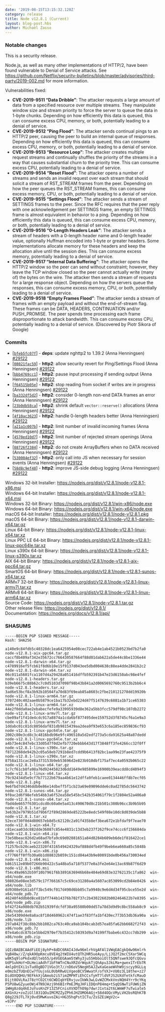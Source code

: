 ```yaml
---
date: '2019-08-15T13:15:32.128Z'
category: release
title: Node v12.8.1 (Current)
layout: blog-post.hbs
author: Michaël Zasso
---
```


### Notable changes

This is a security release.

Node.js, as well as many other implementations of HTTP/2, have been found
vulnerable to Denial of Service attacks.
See https://github.com/Netflix/security-bulletins/blob/master/advisories/third-party/2019-002.md
for more information.

Vulnerabilities fixed:

- **CVE-2019-9511 “Data Dribble”**: The attacker requests a large amount of data from a specified resource over multiple streams. They manipulate window size and stream priority to force the server to queue the data in 1-byte chunks. Depending on how efficiently this data is queued, this can consume excess CPU, memory, or both, potentially leading to a denial of service.
- **CVE-2019-9512 “Ping Flood”**: The attacker sends continual pings to an HTTP/2 peer, causing the peer to build an internal queue of responses. Depending on how efficiently this data is queued, this can consume excess CPU, memory, or both, potentially leading to a denial of service.
- **CVE-2019-9513 “Resource Loop”**: The attacker creates multiple request streams and continually shuffles the priority of the streams in a way that causes substantial churn to the priority tree. This can consume excess CPU, potentially leading to a denial of service.
- **CVE-2019-9514 “Reset Flood”**: The attacker opens a number of streams and sends an invalid request over each stream that should solicit a stream of RST_STREAM frames from the peer. Depending on how the peer queues the RST_STREAM frames, this can consume excess memory, CPU, or both, potentially leading to a denial of service.
- **CVE-2019-9515 “Settings Flood”**: The attacker sends a stream of SETTINGS frames to the peer. Since the RFC requires that the peer reply with one acknowledgement per SETTINGS frame, an empty SETTINGS frame is almost equivalent in behavior to a ping. Depending on how efficiently this data is queued, this can consume excess CPU, memory, or both, potentially leading to a denial of service.
- **CVE-2019-9516 “0-Length Headers Leak”**: The attacker sends a stream of headers with a 0-length header name and 0-length header value, optionally Huffman encoded into 1-byte or greater headers. Some implementations allocate memory for these headers and keep the allocation alive until the session dies. This can consume excess memory, potentially leading to a denial of service.
- **CVE-2019-9517 “Internal Data Buffering”**: The attacker opens the HTTP/2 window so the peer can send without constraint; however, they leave the TCP window closed so the peer cannot actually write (many of) the bytes on the wire. The attacker then sends a stream of requests for a large response object. Depending on how the servers queue the responses, this can consume excess memory, CPU, or both, potentially leading to a denial of service.
- **CVE-2019-9518 “Empty Frames Flood”**: The attacker sends a stream of frames with an empty payload and without the end-of-stream flag. These frames can be DATA, HEADERS, CONTINUATION and/or PUSH_PROMISE. The peer spends time processing each frame disproportionate to attack bandwidth. This can consume excess CPU, potentially leading to a denial of service. (Discovered by Piotr Sikora of Google)

### Commits

- [[`bfeb5fc07f`](https://github.com/nodejs/node/commit/bfeb5fc07f)] - **deps**: update nghttp2 to 1.39.2 (Anna Henningsen) [#29122](https://github.com/nodejs/node/pull/29122)
- [[`08021fac59`](https://github.com/nodejs/node/commit/08021fac59)] - **http2**: allow security revert for Ping/Settings Flood (Anna Henningsen) [#29122](https://github.com/nodejs/node/pull/29122)
- [[`bbb4769cc1`](https://github.com/nodejs/node/commit/bbb4769cc1)] - **http2**: pause input processing if sending output (Anna Henningsen) [#29122](https://github.com/nodejs/node/pull/29122)
- [[`f64515b05e`](https://github.com/nodejs/node/commit/f64515b05e)] - **http2**: stop reading from socket if writes are in progress (Anna Henningsen) [#29122](https://github.com/nodejs/node/pull/29122)
- [[`ba332df5d2`](https://github.com/nodejs/node/commit/ba332df5d2)] - **http2**: consider 0-length non-end DATA frames an error (Anna Henningsen) [#29122](https://github.com/nodejs/node/pull/29122)
- [[`23b0db58ca`](https://github.com/nodejs/node/commit/23b0db58ca)] - **http2**: shrink default `vector::reserve()` allocations (Anna Henningsen) [#29122](https://github.com/nodejs/node/pull/29122)
- [[`4f10ac3623`](https://github.com/nodejs/node/commit/4f10ac3623)] - **http2**: handle 0-length headers better (Anna Henningsen) [#29122](https://github.com/nodejs/node/pull/29122)
- [[`a21a1c007b`](https://github.com/nodejs/node/commit/a21a1c007b)] - **http2**: limit number of invalid incoming frames (Anna Henningsen) [#29122](https://github.com/nodejs/node/pull/29122)
- [[`4570ed10d7`](https://github.com/nodejs/node/commit/4570ed10d7)] - **http2**: limit number of rejected stream openings (Anna Henningsen) [#29122](https://github.com/nodejs/node/pull/29122)
- [[`88726f2384`](https://github.com/nodejs/node/commit/88726f2384)] - **http2**: do not create ArrayBuffers when no DATA received (Anna Henningsen) [#29122](https://github.com/nodejs/node/pull/29122)
- [[`530004ef32`](https://github.com/nodejs/node/commit/530004ef32)] - **http2**: only call into JS when necessary for session events (Anna Henningsen) [#29122](https://github.com/nodejs/node/pull/29122)
- [[`58d8c9ef48`](https://github.com/nodejs/node/commit/58d8c9ef48)] - **http2**: improve JS-side debug logging (Anna Henningsen) [#29122](https://github.com/nodejs/node/pull/29122)

Windows 32-bit Installer: https://nodejs.org/dist/v12.8.1/node-v12.8.1-x86.msi \
Windows 64-bit Installer: https://nodejs.org/dist/v12.8.1/node-v12.8.1-x64.msi \
Windows 32-bit Binary: https://nodejs.org/dist/v12.8.1/win-x86/node.exe \
Windows 64-bit Binary: https://nodejs.org/dist/v12.8.1/win-x64/node.exe \
macOS 64-bit Installer: https://nodejs.org/dist/v12.8.1/node-v12.8.1.pkg \
macOS 64-bit Binary: https://nodejs.org/dist/v12.8.1/node-v12.8.1-darwin-x64.tar.gz \
Linux 64-bit Binary: https://nodejs.org/dist/v12.8.1/node-v12.8.1-linux-x64.tar.xz \
Linux PPC LE 64-bit Binary: https://nodejs.org/dist/v12.8.1/node-v12.8.1-linux-ppc64le.tar.xz \
Linux s390x 64-bit Binary: https://nodejs.org/dist/v12.8.1/node-v12.8.1-linux-s390x.tar.xz \
AIX 64-bit Binary: https://nodejs.org/dist/v12.8.1/node-v12.8.1-aix-ppc64.tar.gz \
SmartOS 64-bit Binary: https://nodejs.org/dist/v12.8.1/node-v12.8.1-sunos-x64.tar.xz \
ARMv7 32-bit Binary: https://nodejs.org/dist/v12.8.1/node-v12.8.1-linux-armv7l.tar.xz \
ARMv8 64-bit Binary: https://nodejs.org/dist/v12.8.1/node-v12.8.1-linux-arm64.tar.xz \
Source Code: https://nodejs.org/dist/v12.8.1/node-v12.8.1.tar.gz \
Other release files: https://nodejs.org/dist/v12.8.1/ \
Documentation: https://nodejs.org/docs/v12.8.1/api/

### SHASUMS

```
-----BEGIN PGP SIGNED MESSAGE-----
Hash: SHA256

a140e9c84fdb5c40328dc1ea6425954e08cec722ab4e1ab4521b0523bd7b2fa0  node-v12.8.1-aix-ppc64.tar.gz
caccf8b409af342e35672cc766430587664f88d01dab622a5de44c8be1336e44  node-v12.8.1-darwin-x64.tar.gz
c4789916ef5fcb61f8d6b10e15f9137d043ee5dbd004638c88ea4dde2841b2c2  node-v12.8.1-darwin-x64.tar.xz
06c011a5601fca1107d4a29428a051416dffb592391b47e23d6150abc98e4fef  node-v12.8.1-headers.tar.gz
b39eb6675c88b62c7c0d5103d7098f98b43b841a2d0065692760c9513b2bb6c4  node-v12.8.1-headers.tar.xz
3ad6e53bcf8a3b92b10504fa70d83f69eab85a8603c2fbe210121278dd19920b  node-v12.8.1-linux-arm64.tar.gz
3707240c402aae0b5879ce1ba17b32ebd224d47f5147639c6881a1b71ce65383  node-v12.8.1-linux-arm64.tar.xz
44e2f0dda0ae2ebabecfefe9a33995939d8e362a5bb3fcc579df98c107db2272  node-v12.8.1-linux-armv7l.tar.gz
cbe09af1f41de4cdc917a8874a1cda6bf877495dee159752d3f8745cf6a1e9a3  node-v12.8.1-linux-armv7l.tar.xz
1ddabc01c81dc8056daf831db9815439aa2dea9f93e653c6a185ec859836cf93  node-v12.8.1-linux-ppc64le.tar.gz
2002c80e3cd8c3c4816bdb96e9fc496510a5d2edf273a5cda91625a48a87dedd  node-v12.8.1-linux-ppc64le.tar.xz
a4b73e4c847ebc33d05d7f0d2efb7720ebbb643d17f3848ff3fe4266cc32f0ff  node-v12.8.1-linux-s390x.tar.gz
f8712268de942b2c05a58eb7291b8ed7cdd9b6413f82bc1aa99e23fae42375f9  node-v12.8.1-linux-s390x.tar.xz
8758a131cac2e8a373153b9eb53696d2e823b910dbf175af7ec4a0592b065c22  node-v12.8.1-linux-x64.tar.gz
1c7cf61cb8fa98a76d92445823d6dd1649e985899e16900b39eacdd8cd4094f3  node-v12.8.1-linux-x64.tar.xz
79c92434d5e9cf7b77122b679aa4b61e12dffa9feb1caee0134446ff8b7ecf05  node-v12.8.1.pkg
9e6fbd7d4346ddb0e86e14dbeff5f1cb23a69e09096dde6c0ad2785dc5643742  node-v12.8.1-sunos-x64.tar.gz
9f0ac2d6f98efeb54bb3a6f52ea58e545bc542b354061f79c1f2804e52a406a0  node-v12.8.1-sunos-x64.tar.xz
fbd4de6657f6301cdcd0c60a0e5a413c490670d8c21b501c380b96cc3b9b5b95  node-v12.8.1.tar.gz
3e63b2e7979b51d79b6f2f89d2869de85222be8edc549f08e10dc8d039de5b88  node-v12.8.1.tar.xz
52ece730f0d4d80657eb8d5c62120c2a91f435b8ef3bea672e1bfdaf9f7eae70  node-v12.8.1-win-x64.7z
c81ecaa03dc882dde36087c854e4831c13d3eb237f262f9ce74ccc6f156684da  node-v12.8.1-win-x64.zip
73e50beac826d2a68ad7bfa9c69d02881651a84d8284b609eb6de1f816422ce1  node-v12.8.1-win-x86.7z
71257bcb20caeb22320f4316549424329af888d4fb49f9beb6ea660a85c5848b  node-v12.8.1-win-x86.zip
cf7766ff0ffb30a6b1d88832b059c151cd84a43b9e80891bde0b456a730034ed  node-v12.8.1-x64.msi
b861512e89b07266b90422c5a48ba5a718f5377e0a3fe2e64e13ac69b87f6d29  node-v12.8.1-x86.msi
f54c49a9652b59f10b7961f6b3891636946b68e404e69d83e32762135c1fa862  win-x64/node.exe
508026e08ee3d579c17f766167c5c69ce31280a4a5607ac853099cd2b84e0426  win-x64/node.lib
dd9308e9161a5ff3bc549cf017d498d6bb05c7a9940c9e6d4d34f95cbce55e2d  win-x64/node_pdb.7z
46240f4ddb0d8ce81bff744b14376b702f37c2b43022602b002464622b7e8395  win-x64/node_pdb.zip
bf42f24a980db702b51939fdcfdf38a95580b00dd57a78d3d9d9c8bc558ab8c9  win-x86/node.exe
26e54309d4e8a8ac8f10d460962c474f1ae3f83ffa1bf420ec773b53db36a90a  win-x86/node.lib
297a842f38c8bb2bb1082ca763c40ca9ab104bcab3d57ea85fa62bb6682f2f43  win-x86/node_pdb.7z
07e4a6cdc87b1e5bbd2970ef7b35412c50393d9a74199f7babe6c432cc7db299  win-x86/node_pdb.zip
-----BEGIN PGP SIGNATURE-----

iQIzBAEBCAAdFiEEj8yhP+8dDC6RAI4Jdw96mlrhVgAFAl1VWqEACgkQdw96mlrh
VgB40w//Z/qkA9OpKmcu8VE4g2tWIU4utQTh2HR5ueAyy/LjJQ2f2mcC5Xar5WCq
w8K5q9loPkdxdQlteb55/p4VGEGAam5tWhy3juS5HbboiOlt5QNfswe9JQfcQGvu
UdPSukHoY+DLHeiaAdhf1bFhWTnCNuXRZdrWqukTjQhApu3JkLMa+gwex1TrEb7R
4mlpDtEXi1sTudOgBD71VGo3t7//nD6oV5NegH5AJZwXaGeaeWVhW9jscyy9GLLq
e0mzbZTUQnECw7fUujsGL0UbRRwUiVgeoBCV5WwatF/ofVXJ+VU0z3L18the+z27
DidOXQQHU/9EFkkXjGAmob2iS7imZMPHTiEhCCsfyHT7ldVFJS2UXdfetkfcMauO
D1jt0OVLRaJ78zYCO2Ct6CWDIqbYERvjuvIkWk3wLGvWZCMxkVnsNQH4Yrr9cYKq
P5PU8wGZyueOWj4TN9JAzj9h6BIrPmEJMgJHFiIDQnP84mq+tSqQSNwTiFUW6jZN
1WHg8zdq4kEJuYusKnZF13Z5FCnisXVXDThO9p7dwrJ1xta2t6LWmWF7uTwiate5
AXGnXz+zoZiGll831QOuIMCMZZyZPh6JHZOMO6AGj+58d4OQcVMyLVH2bsRQhK7B
Q8g229JTL7XjOvd5MwKuvoZAi+HG35hqPstICTu/ZsSZEiWgV2c=
=9JPr
-----END PGP SIGNATURE-----

```

